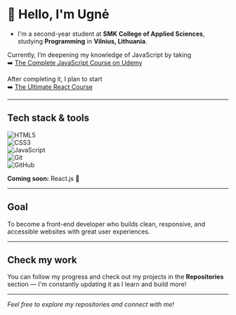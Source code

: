 # 👋 Hello, I'm Ugnė

- I'm a second-year student at **SMK College of Applied Sciences**, studying **Programming** in **Vilnius, Lithuania**.

Currently, I’m deepening my knowledge of JavaScript by taking  
➡️ [The Complete JavaScript Course on Udemy](https://www.udemy.com/course/the-complete-javascript-course/?couponCode=ST13MT80425G1)  

After completing it, I plan to start  
➡️ [The Ultimate React Course](https://www.udemy.com/course/the-ultimate-react-course/?couponCode=ST13MT80425G1)

---

##  Tech stack & tools

![HTML5](https://img.shields.io/badge/-HTML5-E34F26?style=for-the-badge&logo=html5&logoColor=white)  
![CSS3](https://img.shields.io/badge/-CSS3-1572B6?style=for-the-badge&logo=css3&logoColor=white)  
![JavaScript](https://img.shields.io/badge/-JavaScript-F7DF1E?style=for-the-badge&logo=javascript&logoColor=black)  
![Git](https://img.shields.io/badge/-Git-F05032?style=for-the-badge&logo=git&logoColor=white)  
![GitHub](https://img.shields.io/badge/-GitHub-181717?style=for-the-badge&logo=github&logoColor=white)  

**Coming soon:** React.js 👀

---

##  Goal

To become a front-end developer who builds clean, responsive, and accessible websites with great user experiences.

---

##  Check my work

You can follow my progress and check out my projects in the **Repositories** section — I'm constantly updating it as I learn and build more!

---

 *Feel free to explore my repositories and connect with me!* 
